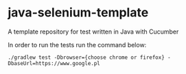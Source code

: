 # java-selenium-template
A template repository for test written in Java with Cucumber

In order to run the tests run the command below:

    ./gradlew test -Dbrowser={choose chrome or firefox} -DbaseUrl=https://www.google.pl
